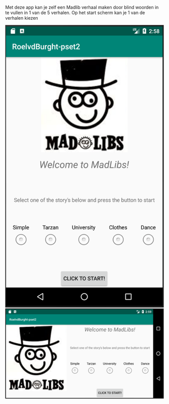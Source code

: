 Met deze app kan je zelf een Madlib verhaal maken door blind woorden in te vullen in 1 van de 5 verhalen.
Op het start scherm kan je 1 van de verhalen kiezen

![alt text](doc/ml_start_portrait.png)
![alt text](doc/ml_start_landscape.png)